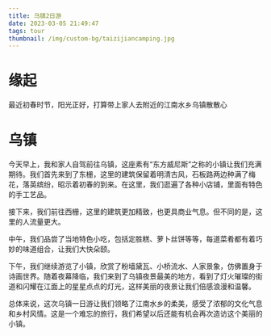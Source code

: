 ```yaml
---
title: 乌镇2日游
date: 2023-03-05 21:49:47
tags: tour
thumbnail: /img/custom-bg/taizijiancamping.jpg
---
```




# 缘起

最近初春时节，阳光正好，打算带上家人去附近的江南水乡乌镇散散心

# 乌镇

今天早上，我和家人自驾前往乌镇，这座素有“东方威尼斯”之称的小镇让我们充满期待。我们首先来到了东栅，这里的建筑保留着明清古风，石板路两边种满了梅花，落英缤纷，昭示着初春的到来。在这里，我们逛遍了各种小店铺，里面有特色的手工艺品。

接下来，我们前往西栅，这里的建筑更加精致，也更具商业气息。但不同的是，这里的人流量更大。

中午，我们品尝了当地特色小吃，包括定胜糕、萝卜丝饼等等，每道菜肴都有着巧妙的味道组合，让我们大快朵颐。

下午，我们继续游览了小镇，欣赏了粉墙黛瓦、小桥流水、人家景象，仿佛置身于诗画世界。随着夜幕降临，我们来到了乌镇夜景最美的地方，看到了灯火璀璨的街道和闪耀在江面上的星星点点的灯光，这样美丽的夜景让我们倍感浪漫和温馨。

总体来说，这次乌镇一日游让我们领略了江南水乡的柔美，感受了浓郁的文化气息和乡村风情。这是一个难忘的旅行，我们希望以后还能有机会再次造访这个美丽的小镇。
